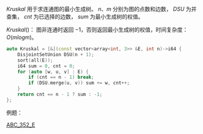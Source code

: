 $Kruskal$ 用于求连通图的最小生成树。 $n、m$ 分别为图的点数和边数， $DSU$ 为并查集， $cnt$ 为已选择的边数， $sum$ 为最小生成树的权值。

$Kruskal()$： 图非连通时返回 $-1$，否则返回最小生成树的权值，时间复杂度： $O(mlogm)$。

```c++
auto Kruskal = [&](const vector<array<int, 3>> &E, int n)->i64 {
    DisjointSetUnion DSU(n + 1);
    sort(all(E));
    i64 sum = 0, cnt = 0;
    for (auto [w, u, v] : E) {
        if (cnt == n - 1) break;
        if (DSU.merge(u, v)) sum += w, cnt++;
    }
    return cnt == n - 1 ? sum : -1;
};
```

例题：

[ABC_352_E](https://atcoder.jp/contests/abc352/tasks/abc352_e)
